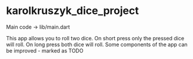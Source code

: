 # karolkruszyk_dice_project

Main code -> lib/main.dart

This app allows you to roll two dice.
On short press only the pressed dice will roll.
On long press both dice will roll.
Some components of the app can be improved - marked as TODO


